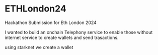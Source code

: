 # ETHLondon24
Hackathon Submission for Eth London 2024


I wanted to build an onchain Telephony service to enable those without internet service to create wallets and send trasactions.


using starknet we create a wallet
